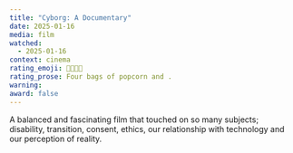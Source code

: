 ```yaml
---
title: "Cyborg: A Documentary"
date: 2025-01-16
media: film
watched:
  - 2025-01-16
context: cinema
rating_emoji: 🍿🍿🍿🍿
rating_prose: Four bags of popcorn and .
warning:
award: false
---
```


A balanced and fascinating film that touched on so many subjects; disability, transition, consent, ethics, our relationship with technology and our perception of reality.
